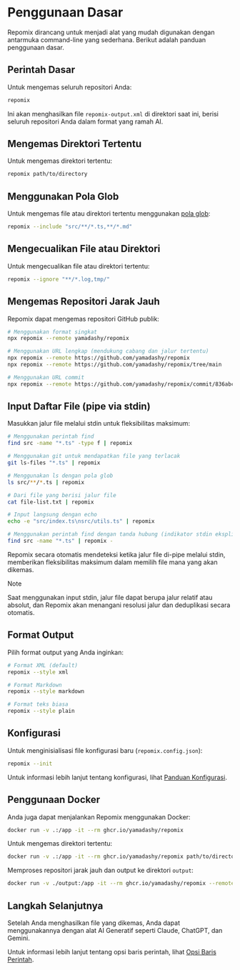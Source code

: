 # Penggunaan Dasar


Repomix dirancang untuk menjadi alat yang mudah digunakan dengan antarmuka command-line yang sederhana. Berikut adalah panduan penggunaan dasar.

## Perintah Dasar

Untuk mengemas seluruh repositori Anda:

```bash
repomix
```

Ini akan menghasilkan file `repomix-output.xml` di direktori saat ini, berisi seluruh repositori Anda dalam format yang ramah AI.

## Mengemas Direktori Tertentu

Untuk mengemas direktori tertentu:

```bash
repomix path/to/directory
```

## Menggunakan Pola Glob

Untuk mengemas file atau direktori tertentu menggunakan [pola glob](https://github.com/mrmlnc/fast-glob?tab=readme-ov-file#pattern-syntax):

```bash
repomix --include "src/**/*.ts,**/*.md"
```

## Mengecualikan File atau Direktori

Untuk mengecualikan file atau direktori tertentu:

```bash
repomix --ignore "**/*.log,tmp/"
```

## Mengemas Repositori Jarak Jauh

Repomix dapat mengemas repositori GitHub publik:

```bash
# Menggunakan format singkat
npx repomix --remote yamadashy/repomix

# Menggunakan URL lengkap (mendukung cabang dan jalur tertentu)
npx repomix --remote https://github.com/yamadashy/repomix
npx repomix --remote https://github.com/yamadashy/repomix/tree/main

# Menggunakan URL commit
npx repomix --remote https://github.com/yamadashy/repomix/commit/836abcd7335137228ad77feb28655d85712680f1
```

## Input Daftar File (pipe via stdin)

Masukkan jalur file melalui stdin untuk fleksibilitas maksimum:

```bash
# Menggunakan perintah find
find src -name "*.ts" -type f | repomix

# Menggunakan git untuk mendapatkan file yang terlacak
git ls-files "*.ts" | repomix

# Menggunakan ls dengan pola glob
ls src/**/*.ts | repomix

# Dari file yang berisi jalur file
cat file-list.txt | repomix

# Input langsung dengan echo
echo -e "src/index.ts\nsrc/utils.ts" | repomix

# Menggunakan perintah find dengan tanda hubung (indikator stdin eksplisit)
find src -name "*.ts" | repomix -
```

Repomix secara otomatis mendeteksi ketika jalur file di-pipe melalui stdin, memberikan fleksibilitas maksimum dalam memilih file mana yang akan dikemas.

> [!NOTE]
> Saat menggunakan input stdin, jalur file dapat berupa jalur relatif atau absolut, dan Repomix akan menangani resolusi jalur dan deduplikasi secara otomatis.

## Format Output

Pilih format output yang Anda inginkan:

```bash
# Format XML (default)
repomix --style xml

# Format Markdown
repomix --style markdown

# Format teks biasa
repomix --style plain
```

## Konfigurasi

Untuk menginisialisasi file konfigurasi baru (`repomix.config.json`):

```bash
repomix --init
```

Untuk informasi lebih lanjut tentang konfigurasi, lihat [Panduan Konfigurasi](configuration.md).

## Penggunaan Docker

Anda juga dapat menjalankan Repomix menggunakan Docker:

```bash
docker run -v .:/app -it --rm ghcr.io/yamadashy/repomix
```

Untuk mengemas direktori tertentu:
```bash
docker run -v .:/app -it --rm ghcr.io/yamadashy/repomix path/to/directory
```

Memproses repositori jarak jauh dan output ke direktori `output`:

```bash
docker run -v ./output:/app -it --rm ghcr.io/yamadashy/repomix --remote https://github.com/yamadashy/repomix
```

## Langkah Selanjutnya

Setelah Anda menghasilkan file yang dikemas, Anda dapat menggunakannya dengan alat AI Generatif seperti Claude, ChatGPT, dan Gemini.

Untuk informasi lebih lanjut tentang opsi baris perintah, lihat [Opsi Baris Perintah](command-line-options.md).
